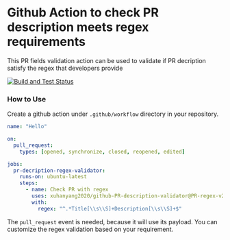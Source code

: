 # Github Action to check PR description meets regex requirements

This PR fields validation action can be used to validate if PR decription satisfy the regex that developers provide

[![Build and Test Status](https://github.com/xuhanyang2020/xuhanyang2020/github-PR-description-validator/actions/workflows/build-and-test.yml/badge.svg)](https://github.com/xuhanyang2020/xuhanyang2020/github-PR-description-validator/actions/workflows/build-and-test.yml)

### How to Use
Create a github action under `.github/workflow` directory in your repository.

```yaml
name: "Hello"

on:
  pull_request:
    types: [opened, synchronize, closed, reopened, edited]

jobs:
  pr-decription-regex-validator:
    runs-on: ubuntu-latest
    steps:
      - name: Check PR with regex
        uses: xuhanyang2020/github-PR-description-validator@PR-regex-v2
        with:
          regex: "^.*Title[\\s\\S]+Description[\\s\\S]+$"
```

The `pull_request` event is needed, because it will use its payload.
You can customize the regex validation based on your requirement.

